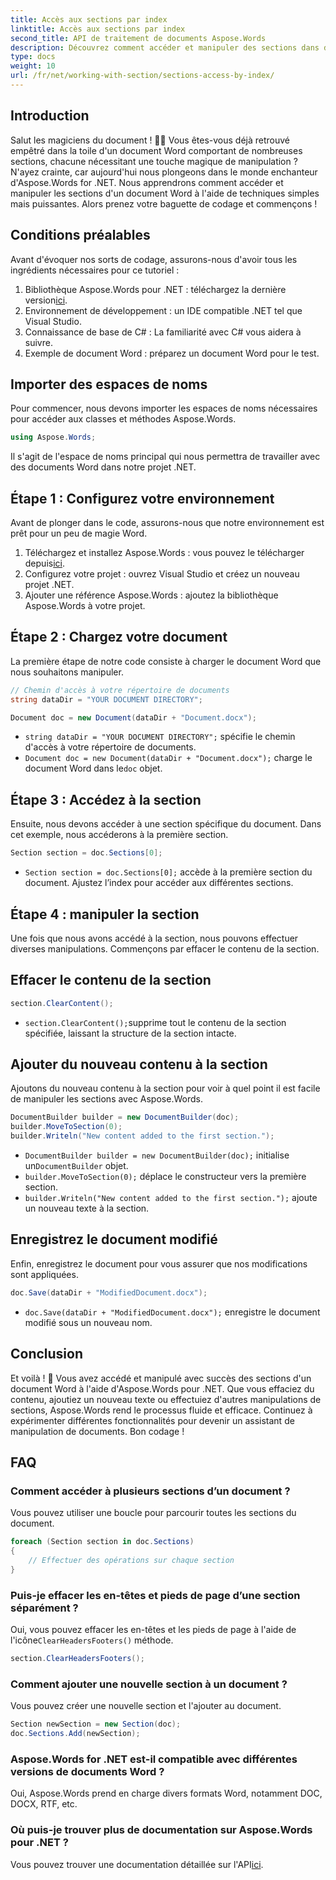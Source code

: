 ```yaml
---
title: Accès aux sections par index
linktitle: Accès aux sections par index
second_title: API de traitement de documents Aspose.Words
description: Découvrez comment accéder et manipuler des sections dans des documents Word à l'aide d'Aspose.Words pour .NET. Ce guide étape par étape garantit une gestion efficace des documents.
type: docs
weight: 10
url: /fr/net/working-with-section/sections-access-by-index/
---
```


## Introduction

Salut les magiciens du document ! 🧙‍♂️ Vous êtes-vous déjà retrouvé empêtré dans la toile d'un document Word comportant de nombreuses sections, chacune nécessitant une touche magique de manipulation ? N'ayez crainte, car aujourd'hui nous plongeons dans le monde enchanteur d'Aspose.Words for .NET. Nous apprendrons comment accéder et manipuler les sections d'un document Word à l'aide de techniques simples mais puissantes. Alors prenez votre baguette de codage et commençons !

## Conditions préalables

Avant d'évoquer nos sorts de codage, assurons-nous d'avoir tous les ingrédients nécessaires pour ce tutoriel :

1.  Bibliothèque Aspose.Words pour .NET : téléchargez la dernière version[ici](https://releases.aspose.com/words/net/).
2. Environnement de développement : un IDE compatible .NET tel que Visual Studio.
3. Connaissance de base de C# : La familiarité avec C# vous aidera à suivre.
4. Exemple de document Word : préparez un document Word pour le test.

## Importer des espaces de noms

Pour commencer, nous devons importer les espaces de noms nécessaires pour accéder aux classes et méthodes Aspose.Words.

```csharp
using Aspose.Words;
```

Il s'agit de l'espace de noms principal qui nous permettra de travailler avec des documents Word dans notre projet .NET.

## Étape 1 : Configurez votre environnement

Avant de plonger dans le code, assurons-nous que notre environnement est prêt pour un peu de magie Word.

1.  Téléchargez et installez Aspose.Words : vous pouvez le télécharger depuis[ici](https://releases.aspose.com/words/net/).
2. Configurez votre projet : ouvrez Visual Studio et créez un nouveau projet .NET.
3. Ajouter une référence Aspose.Words : ajoutez la bibliothèque Aspose.Words à votre projet.

## Étape 2 : Chargez votre document

La première étape de notre code consiste à charger le document Word que nous souhaitons manipuler.

```csharp
// Chemin d'accès à votre répertoire de documents
string dataDir = "YOUR DOCUMENT DIRECTORY";

Document doc = new Document(dataDir + "Document.docx");
```

- `string dataDir = "YOUR DOCUMENT DIRECTORY";` spécifie le chemin d'accès à votre répertoire de documents.
- `Document doc = new Document(dataDir + "Document.docx");` charge le document Word dans le`doc` objet.

## Étape 3 : Accédez à la section

Ensuite, nous devons accéder à une section spécifique du document. Dans cet exemple, nous accéderons à la première section.

```csharp
Section section = doc.Sections[0];
```

- `Section section = doc.Sections[0];` accède à la première section du document. Ajustez l’index pour accéder aux différentes sections.

## Étape 4 : manipuler la section

Une fois que nous avons accédé à la section, nous pouvons effectuer diverses manipulations. Commençons par effacer le contenu de la section.

## Effacer le contenu de la section

```csharp
section.ClearContent();
```

- `section.ClearContent();`supprime tout le contenu de la section spécifiée, laissant la structure de la section intacte.

## Ajouter du nouveau contenu à la section

Ajoutons du nouveau contenu à la section pour voir à quel point il est facile de manipuler les sections avec Aspose.Words.

```csharp
DocumentBuilder builder = new DocumentBuilder(doc);
builder.MoveToSection(0);
builder.Writeln("New content added to the first section.");
```

- `DocumentBuilder builder = new DocumentBuilder(doc);` initialise un`DocumentBuilder` objet.
- `builder.MoveToSection(0);` déplace le constructeur vers la première section.
- `builder.Writeln("New content added to the first section.");` ajoute un nouveau texte à la section.

## Enregistrez le document modifié

Enfin, enregistrez le document pour vous assurer que nos modifications sont appliquées.

```csharp
doc.Save(dataDir + "ModifiedDocument.docx");
```

- `doc.Save(dataDir + "ModifiedDocument.docx");` enregistre le document modifié sous un nouveau nom.

## Conclusion

Et voilà ! 🎉 Vous avez accédé et manipulé avec succès des sections d'un document Word à l'aide d'Aspose.Words pour .NET. Que vous effaciez du contenu, ajoutiez un nouveau texte ou effectuiez d'autres manipulations de sections, Aspose.Words rend le processus fluide et efficace. Continuez à expérimenter différentes fonctionnalités pour devenir un assistant de manipulation de documents. Bon codage !

## FAQ

### Comment accéder à plusieurs sections d’un document ?

Vous pouvez utiliser une boucle pour parcourir toutes les sections du document.

```csharp
foreach (Section section in doc.Sections)
{
    // Effectuer des opérations sur chaque section
}
```

### Puis-je effacer les en-têtes et pieds de page d’une section séparément ?

 Oui, vous pouvez effacer les en-têtes et les pieds de page à l'aide de l'icône`ClearHeadersFooters()` méthode.

```csharp
section.ClearHeadersFooters();
```

### Comment ajouter une nouvelle section à un document ?

Vous pouvez créer une nouvelle section et l'ajouter au document.

```csharp
Section newSection = new Section(doc);
doc.Sections.Add(newSection);
```

### Aspose.Words for .NET est-il compatible avec différentes versions de documents Word ?

Oui, Aspose.Words prend en charge divers formats Word, notamment DOC, DOCX, RTF, etc.

### Où puis-je trouver plus de documentation sur Aspose.Words pour .NET ?

 Vous pouvez trouver une documentation détaillée sur l'API[ici](https://reference.aspose.com/words/net/).
